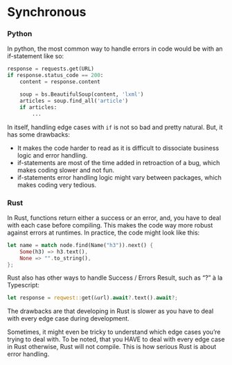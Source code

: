 # Synchronous

### Python

In python, the most common way to handle errors in code would be with an if-statement like so:

```python
response = requests.get(URL)
if response.status_code == 200:
    content = response.content

    soup = bs.BeautifulSoup(content, 'lxml')
    articles = soup.find_all('article')
    if articles:
        ...
```

In itself, handling edge cases with  `if`  is not so bad and pretty natural. But, it has some drawbacks:

* It makes the code harder to read as it is difficult to dissociate business logic and error handling.
* if-statements are most of the time added in retroaction of a bug, which makes coding slower and not fun.
* if-statements error handling logic might vary between packages, which makes coding very tedious.

### Rust

In Rust, functions return either a success or an error, and, you have to deal with each case before compiling. This makes the code way more robust against errors at runtimes. In practice, the code might look like this:

```rust
let name = match node.find(Name("h3")).next() {
    Some(h3) => h3.text(),
    None => "".to_string(),
};
```

Rust also has other ways to handle Success / Errors Result, such as “?” à la Typescript:

```rust
let response = reqwest::get(&url).await?.text().await?;
```

The drawbacks are that developing in Rust is slower as you have to deal with every edge case during development.

Sometimes, it might even be tricky to understand which edge cases you’re trying to deal with. To be noted, that you HAVE to deal with every edge case in Rust otherwise, Rust will not compile. This is how serious Rust is about error handling.

